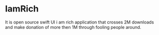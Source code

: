 # IamRich
It is open source swift UI i am rich application that crosses 2M downloads and make donation of more then 1M through fooling people around.
